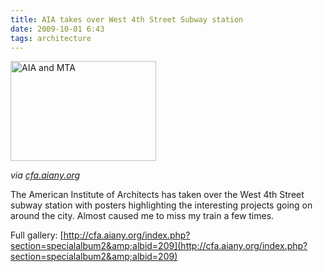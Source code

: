 ```yaml
---
title: AIA takes over West 4th Street Subway station
date: 2009-10-01 6:43
tags: architecture
---
```


<a href="http://cfa.aiany.org/index.php?section=upcoming&amp;expid=97"><img src="http://cfa.aiany.org/corecode/uploads/expertcorner/uploaded_images/corecode_aianycfa/%20nynow%202_97.jpg" border="0" alt="AIA and MTA" width="233" height="160" /></a>

_via [cfa.aiany.org](http://cfa.aiany.org/index.php?section=upcoming&amp;expid=97)_

The American Institute of Architects has taken over the West 4th Street subway station with posters highlighting the interesting projects going on around the city. Almost caused me to miss my train a few times.

Full gallery: [http://cfa.aiany.org/index.php?section=specialalbum2&amp;albid=209](http://cfa.aiany.org/index.php?section=specialalbum2&amp;albid=209)
